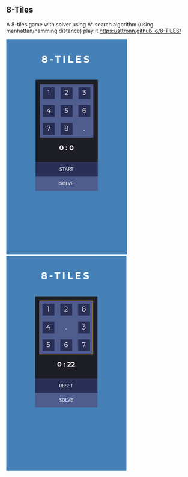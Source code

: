 
## 8-Tiles

A 8-tiles game with solver using A* search algorithm (using manhattan/hamming distance) 
play it https://sttronn.github.io/8-TILES/

![demo1](8_tiles1.png)
![demo2](8_tiles2.png)

